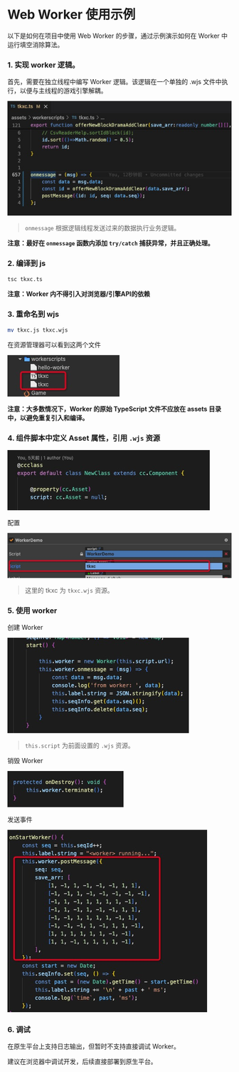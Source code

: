 # Web Worker 使用示例

以下是如何在项目中使用 Web Worker 的步骤，通过示例演示如何在 Worker 中运行填空消除算法。

### 1. 实现 worker 逻辑。

首先，需要在独立线程中编写 Worker 逻辑。该逻辑在一个单独的 .wjs 文件中执行，以便与主线程的游戏引擎解耦。

![img](./worker-ts.jpg)

> `onmessage` 根据逻辑线程发送过来的数据执行业务逻辑。

**注意：最好在 `onmessage` 函数内添加 `try/catch` 捕获异常，并且正确处理。**

### 2. 编译到 js

```bash
tsc tkxc.ts
```

**注意：Worker 内不得引入对浏览器/引擎API的依赖**

### 3. 重命名到 wjs

```bash
mv tkxc.js tkxc.wjs
```

在资源管理器可以看到这两个文件

![img](./asset-list.jpg)

**注意：大多数情况下，Worker 的原始 TypeScript 文件不应放在 assets 目录中，以避免重复引入和编译。**

### 4. 组件脚本中定义 Asset 属性，引用 `.wjs` 资源

![img](./def_asset.jpg)

配置

![img](./worker_asset_attr.jpg)

> 这里的 tkxc 为 `tkxc.wjs` 资源。

### 5. 使用 worker

创建 Worker

![img](./start_worker.jpg)

> `this.script` 为前面设置的 `.wjs` 资源。

销毁 Worker

![img](./stop_worker.jpg)

发送事件

![img](./post_message.jpg)

### 6. 调试

在原生平台上支持日志输出，但暂时不支持直接调试 Worker。

建议在浏览器中调试开发，后续直接部署到原生平台。
